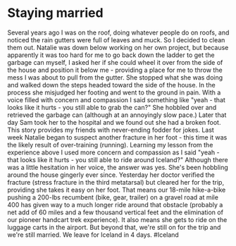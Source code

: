 # Staying married
Several years ago I was on the roof, doing whatever people do on roofs, and noticed the rain gutters were full of leaves and muck. So I decided to clean them out. Natalie was down below working on her own project, but because apparently it was too hard for me to go back down the ladder to get the garbage can myself, I asked her if she could wheel it over from the side of the house and position it below me - providing a place for me to throw the mess I was about to pull from the gutter. She stopped what she was doing and walked down the steps headed toward the side of the house. In the process she misjudged her footing and went to the ground in pain. With a voice filled with concern and compassion I said something like "yeah - that looks like it hurts - you still able to grab the can?" She hobbled over and retrieved the garbage can (although at an annoyingly slow pace.) Later that day Sam took her to the hospital and we found out she had a broken foot. This story provides my friends with never-ending fodder for jokes. Last week Natalie began to suspect another fracture in her foot - this time it was the likely result of over-training (running). Learning my lesson from the experience above I used more concern and compassion as I said "yeah - that looks like it hurts - you still able to ride around Iceland?" Although there was a little hesitation in her voice, the answer was yes. She's been hobbling around the house gingerly ever since. Yesterday her doctor verified the fracture (stress fracture in the third metatarsal) but cleared her for the trip, providing she takes it easy on her foot. That means our 18-mile hike-a-bike pushing a 200-lbs recumbent (bike, gear, trailer) on a gravel road at mile 400 has given way to a much longer ride around that obstacle (probably a net add of 60 miles and a few thousand vertical feet and the elimination of our pioneer handcart trek experience). It also means she gets to ride on the luggage carts in the airport. But beyond that, we're still on for the trip and we're still married. We leave for Iceland in 4 days.
#Iceland